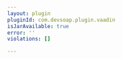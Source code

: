 ```yaml
---
layout: plugin
pluginId: com.devsoap.plugin.vaadin
isJarAvailable: true
error: ''
violations: []

---
```

